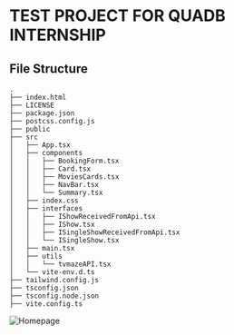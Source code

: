 # TEST PROJECT FOR QUADB INTERNSHIP
 
 ## File Structure
 ```
 .
├── index.html
├── LICENSE
├── package.json
├── postcss.config.js
├── public
├── src
│   ├── App.tsx
│   ├── components
│   │   ├── BookingForm.tsx
│   │   ├── Card.tsx
│   │   ├── MoviesCards.tsx
│   │   ├── NavBar.tsx
│   │   └── Summary.tsx
│   ├── index.css
│   ├── interfaces
│   │   ├── IShowReceivedFromApi.tsx
│   │   ├── IShow.tsx
│   │   ├── ISingleShowReceivedFromApi.tsx
│   │   └── ISingleShow.tsx
│   ├── main.tsx
│   ├── utils
│   │   └── tvmazeAPI.tsx
│   └── vite-env.d.ts
├── tailwind.config.js
├── tsconfig.json
├── tsconfig.node.json
├── vite.config.ts
```

![Homepage](https://github.com/MahtoSujeet/quadb-test/assets/87647921/cb8b55df-7f73-44fd-8a2f-74f6c125f43a)

